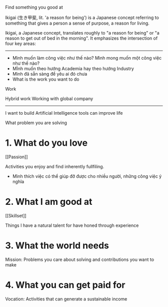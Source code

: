Find something you good at

Ikigai (生き甲斐, lit. 'a reason for being') is a Japanese concept referring to something that gives a person a sense of purpose, a reason for living.

Ikigai, a Japanese concept, translates roughly to "a reason for being" or "a reason to get out of bed in the morning". It emphasizes the intersection of four key areas:

---

- Mình muốn làm công việc như thế nào? Mình mong muốn một công việc như thế nào?
- MÌnh muốn theo hướng Academia hay theo hướng Industry
- Mình đã sẵn sàng để yêu ai đó chưa
- What is the work you want to do

Work

Hybrid work
Working with global company

---
I want to build Artificial Intelligence tools can improve life

What problem you are solving

# 1. What do you love

[[Passion]]

Activities you enjoy and find inherently fullfiling.
- Mình thích việc có thể giúp đỡ được cho nhiều người, những công việc ý nghĩa

# 2. What I am good at

[[Skillset]]

Things I have a natural talent for have honed through experience

# 3. What the world needs

Mission: Problems you care about solving and contributions you want to make

# 4. What you can get paid for

Vocation: Activities that can generate a sustainable income